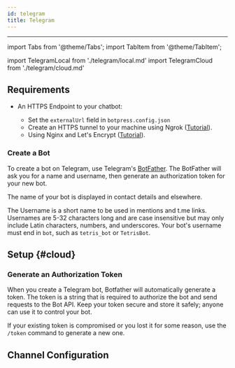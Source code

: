 ```yaml
---
id: telegram
title: Telegram
---
```


---

import Tabs from '@theme/Tabs';
import TabItem from '@theme/TabItem';

import TelegramLocal from './telegram/local.md'
import TelegramCloud from './telegram/cloud.md'

## Requirements

- An HTTPS Endpoint to your chatbot:

  - Set the `externalUrl` field in `botpress.config.json`
  - Create an HTTPS tunnel to your machine using Ngrok ([Tutorial](https://api.slack.com/tutorials/tunneling-with-ngrok)).
  - Using Nginx and Let's Encrypt ([Tutorial](https://www.digitalocean.com/community/tutorials/how-to-secure-nginx-with-let-s-encrypt-on-ubuntu-16-04)).

### Create a Bot

To create a bot on Telegram, use Telegram's [BotFather](https://t.me/botfather). The BotFather will ask you for a name and username, then generate an authorization token for your new bot.

The name of your bot is displayed in contact details and elsewhere.

The Username is a short name to be used in mentions and t.me links. Usernames are 5-32 characters long and are case insensitive but may only include Latin characters, numbers, and underscores. Your bot's username must end in `bot`, such as `tetris_bot` or `TetrisBot`.

## Setup {#cloud}

### Generate an Authorization Token

When you create a Telegram bot, Botfather will automatically generate a token. The token is a string that is required to authorize the bot and send requests to the Bot API. Keep your token secure and store it safely; anyone can use it to control your bot.

If your existing token is compromised or you lost it for some reason, use the `/token` command to generate a new one.

## Channel Configuration

  <Tabs>
  <TabItem value="community" label="Local deployment" default>
  <TelegramLocal/>
  </TabItem>
  <TabItem value="cloud" label="Cloud deployment (Beta)">
  <TelegramCloud/>
  </TabItem>
  </Tabs>
